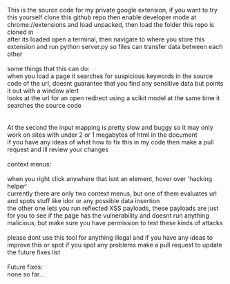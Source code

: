 This is the source code for my private google extension, if you want to try this yourself clone this github repo then enable developer mode at chrome://extensions and load unpacked, then load the folder this repo is cloned in </br>
after its loaded open a terminal, then navigate to where you store this extension and run python server.py so files can transfer data between each other
</br>
</br>
some things that this can do: </br>
when you load a page it searches for suspicious keywords in the source code of the url, doesnt guarantee that you find any sensitive data but points it out with a window alert </br>
looks at the url for an open redirect using a scikit model at the same time it searches the source code </br>
</br>
</br>
At the second the input mapping is pretty slow and buggy so it may only work on sites with under 2 or 1 megabytes of html in the document</br>
if you have any ideas of what how to fix this in my code then make a pull request and ill review your changes </br> </br>
context menus: </br> </br>
when you right click anywhere that isnt an element, hover over 'hacking helper' </br>
currently there are only two context menus, but one of them evaluates url and spots stuff like idor or any possible data insertion </br>
the other one lets you run reflected XSS payloads, these payloads are just for you to see if the page has the vulnerability and doesnt run anything malicious, but make sure you have permission to test these kinds of attacks </br>
</br>
please dont use this tool for anything illegal and if you have any ideas to improve this or spot if you spot any problems make a pull request to update the future fixes list
</br></br>
Future fixes: </br>
none so far...
</br> </br>
